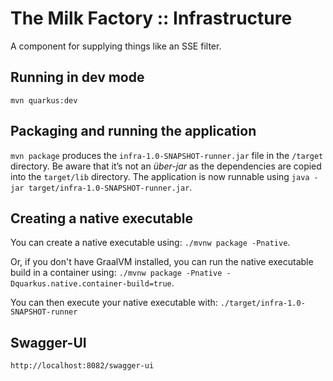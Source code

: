 # The Milk Factory :: Infrastructure

A component for supplying things like an SSE filter.

## Running in dev mode

```
mvn quarkus:dev
```

## Packaging and running the application

`mvn package` produces the `infra-1.0-SNAPSHOT-runner.jar` file in the `/target` directory.
Be aware that it’s not an _über-jar_ as the dependencies are copied into the `target/lib` directory.
The application is now runnable using `java -jar target/infra-1.0-SNAPSHOT-runner.jar`.

## Creating a native executable

You can create a native executable using: `./mvnw package -Pnative`.

Or, if you don't have GraalVM installed, 
you can run the native executable build in a container using: 
`./mvnw package -Pnative -Dquarkus.native.container-build=true`.

You can then execute your native executable with: `./target/infra-1.0-SNAPSHOT-runner`

## Swagger-UI

    http://localhost:8082/swagger-ui



